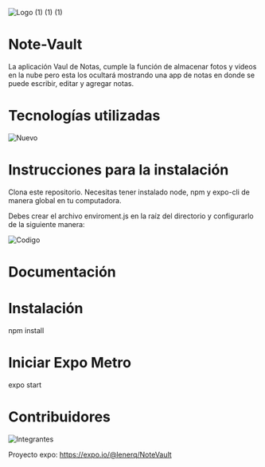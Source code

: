 ![Logo (1) (1) (1)](https://user-images.githubusercontent.com/55729897/114794540-eaa83e00-9d49-11eb-83c3-b3711de1f087.jpeg)



# Note-Vault
La aplicación Vaul de Notas, cumple la función de almacenar fotos y videos en la nube
pero esta los ocultará mostrando una app de notas en donde se puede escribir, editar y agregar notas. 

# Tecnologías utilizadas

![Nuevo](https://user-images.githubusercontent.com/55729897/114797909-6ce83080-9d51-11eb-8400-2f9bb9aed4e9.PNG)


# Instrucciones para la instalación
Clona este repositorio. Necesitas tener instalado node, npm y expo-cli de manera global en tu computadora.

Debes crear el archivo enviroment.js en la raíz del directorio y configurarlo de la siguiente manera:

![Codigo](https://user-images.githubusercontent.com/55729897/114795984-1547c600-9d4d-11eb-8166-0d2f93695b83.PNG)


# Documentación


# Instalación

npm install

# Iniciar Expo Metro
expo start

# Contribuidores 
![Integrantes](https://user-images.githubusercontent.com/55729897/114795022-ed576300-9d4a-11eb-8be5-73a810bf1320.PNG)


Proyecto expo: https://expo.io/@lenerq/NoteVault
